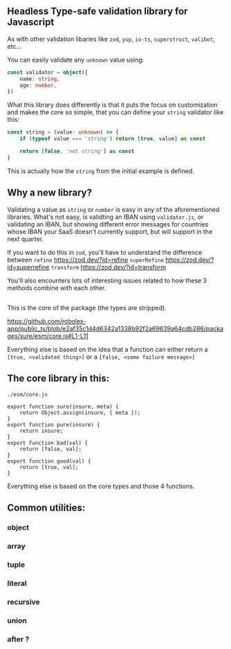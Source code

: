 
## Headless Type-safe validation library for Javascript

As with other validation libaries like `zod`, `yup`, `io-ts`, `superstruct`, `valibot`, etc...

You can easily validate any `unknown` value using:
```ts
const validator = object({
    name: string,
    age: number,
})
```

What this library does differently is that it puts the focus on customization and makes the core so simple,
that you can define your `string` validator like this:

```ts
const string = (value: unknown) => {
    if (typeof value === 'string') return [true, value] as const

    return [false, 'not string'] as const
}
```

This is actually how the `string` from the initial example is defined.

## Why a new library?

<Insert link to the article regarding conditional validation of forms here>

Validating a value as `string` or `number` is easy in any of the aforementioned libraries.
What's not easy, is validting an IBAN using `validator.js`, or validating an IBAN, but showing different error messages for countries whose IBAN your
SaaS doesn't currently support, but will support in the next quarter.

If you want to do this in `zod`, you'll have to understand the difference between
`refine` https://zod.dev/?id=refine
`superRefine` https://zod.dev/?id=superrefine
`transform` https://zod.dev/?id=transform

You'll also encounters lots of interesting issues related to how these 3 methods combine with each other.




##

This is the core of the package (the types are stripped).

https://github.com/robolex-app/public_ts/blob/e2af35c1d4d6342a1338b92f2a69639a64cdb286/packages/sure/esm/core.js#L1-L11

Everything else is based on the idea that a function can either return a `[true, <validated thing>]` or a `[false, <some failure message>]`

## The core library in this:

`./esm/core.js`

```
export function sure(insure, meta) {
    return Object.assign(insure, { meta });
}
export function pure(insure) {
    return insure;
}
export function bad(val) {
    return [false, val];
}
export function good(val) {
    return [true, val];
}
```

Everything else is based on the core types and those 4 functions.

## Common utilities:

### object
### array
### tuple
### literal
### recursive
### union

### after ?
